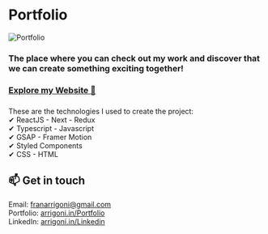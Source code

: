 # Portfolio

![Portfolio](https://github.com/franciscloudz/portfolio/blob/master/src/assets/media/portfolio.png?raw=true)

### The place where you can check out my work and discover that we can create something exciting together!

### [Explore my Website 🚀](https://arrigoni.in/)

###

These are the technologies I used to create the project: \
✔ ReactJS - Next - Redux \
✔ Typescript - Javascript \
✔ GSAP - Framer Motion \
✔ Styled Components \
✔ CSS - HTML

## 📫 Get in touch

Email: franarrigoni@gmail.com \
Portfolio: [arrigoni.in/Portfolio](https://arrigoni.in/Portfolio/) \
LinkedIn: [arrigoni.in/Linkedin](https://arrigoni.in/Linkedin/)
